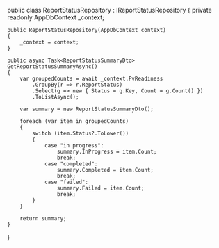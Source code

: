public class ReportStatusRepository : IReportStatusRepository
{
    private readonly AppDbContext _context;

    public ReportStatusRepository(AppDbContext context)
    {
        _context = context;
    }

    public async Task<ReportStatusSummaryDto> GetReportStatusSummaryAsync()
    {
        var groupedCounts = await _context.PvReadiness
            .GroupBy(r => r.ReportStatus)
            .Select(g => new { Status = g.Key, Count = g.Count() })
            .ToListAsync();

        var summary = new ReportStatusSummaryDto();

        foreach (var item in groupedCounts)
        {
            switch (item.Status?.ToLower())
            {
                case "in progress":
                    summary.InProgress = item.Count;
                    break;
                case "completed":
                    summary.Completed = item.Count;
                    break;
                case "failed":
                    summary.Failed = item.Count;
                    break;
            }
        }

        return summary;
    }
}